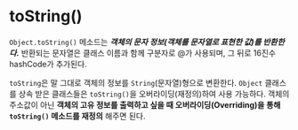 # toString()

`Object.toString()` 메소드는 **_객체의 문자 정보(객체를 문자열로 표현한 값)를 반환한다._** 반환되는 문자열은 클래스 이름과 함께 구분자로 @가 사용되며, 그 뒤로 16진수 hashCode가 추가된다.

`toString`은 말 그대로 객체의 정보를 `String`(문자열)형으로 변환한다. `Object` 클래스를 상속 받은 클래스들은 `toString()`을 오버라이딩(재정의)하여 사용 가능하다.
객체의 주소값이 아닌 **객체의 고유 정보를 출력하고 싶을 때 오버라이딩(Overriding)을 통해 `toString()` 메소드를 재정의** 해주면 된다.
